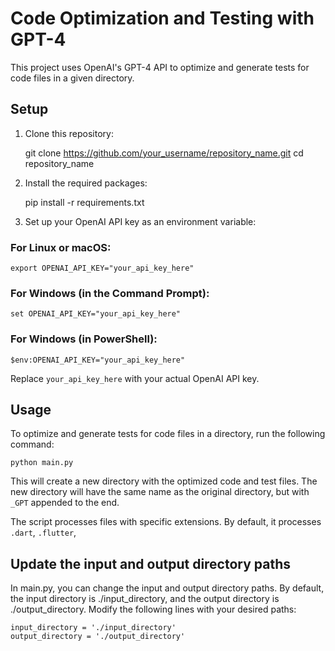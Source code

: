 # Code Optimization and Testing with GPT-4

This project uses OpenAI's GPT-4 API to optimize and generate tests for code files in a given directory.

## Setup

1. Clone this repository:

    
    git clone https://github.com/your_username/repository_name.git
    cd repository_name
    

2. Install the required packages:


    pip install -r requirements.txt
    

3. Set up your OpenAI API key as an environment variable:

### For Linux or macOS:

    
    export OPENAI_API_KEY="your_api_key_here"
    

### For Windows (in the Command Prompt):

    
    set OPENAI_API_KEY="your_api_key_here"
    

### For Windows (in PowerShell):

    
    $env:OPENAI_API_KEY="your_api_key_here"
    

Replace `your_api_key_here` with your actual OpenAI API key.

## Usage

To optimize and generate tests for code files in a directory, run the following command:

    
    python main.py


This will create a new directory with the optimized code and test files. The new directory will have the same name as the original directory, but with `_GPT` appended to the end.

The script processes files with specific extensions. By default, it processes `.dart`, `.flutter`,

## Update the input and output directory paths

In main.py, you can change the input and output directory paths. By default, the input directory is ./input_directory, and the output directory is ./output_directory. Modify the following lines with your desired paths:

    
    input_directory = './input_directory'
    output_directory = './output_directory'
    



